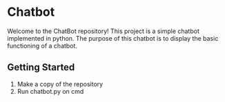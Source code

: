 # Chatbot
Welcome to the ChatBot repository! This project is a simple chatbot implemented in python. The purpose of this chatbot is to display the basic functioning of a chatbot.

## Getting Started
1. Make a copy of the repository
2. Run chatbot.py on cmd
